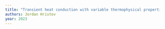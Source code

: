 ```yaml
---
title: "Transient heat conduction with variable thermophysical properties power-law temperature-depenent heat capacity and thermal conductivity"
authors: Jordan Hristov
year: 2023
---
```


